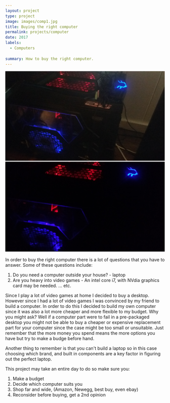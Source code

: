 ```yaml
---
layout: project
type: project
image: images/comp1.jpg
title: Buying the right computer
permalink: projects/computer
date: 2017
labels:
  - Computers
  
summary: How to buy the right computer.
---
```


<div class="ui small rounded images">
  <img class="ui image" src="../images/comp1.jpg">
  <img class="ui image" src="../images/comp2.jpg">
</div>

In order to buy the right computer there is a lot of questions that you have to answer.
Some of these questions include: 
1. Do you need a computer outside your house? - laptop
2. Are you heavy into video games - An intel core i7, with NVdia graphics card may be needed.
...
etc.

Since I play a lot of video games at home I decided to buy a desktop. However since I had a lot of video games I was convinced by my friend to build a computer. In order to do this I decided to build my own computer since it was also a lot more cheaper and more flexible to my budget. Why you might ask? Well if a computer part were to fail in a pre-packaged desktop you might not be able to buy a cheaper or expensive replacement part for your computer since the case might be too small or unsuitable. Just remember that the more money you spend means the more options you have but try to make a budge before hand. 

Another thing to remember is that you can't build a laptop so in this case choosing which brand, and built in components are a key factor in figuring out the perfect laptop. 

This project may take an entire day to do so make sure you:
1. Make a budget
2. Decide which computer suits you
3. Shop far and wide, (Amazon, Newegg, best buy, even ebay)
4. Reconsider before buying, get a 2nd opinion 
